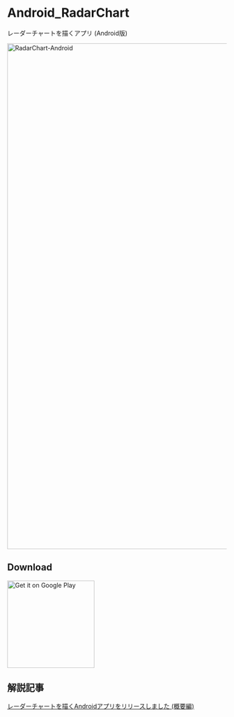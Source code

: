 # Android_RadarChart

レーダーチャートを描くアプリ (Android版)

<img width="1158" alt="RadarChart-Android" src="https://user-images.githubusercontent.com/52959551/135290691-1f1380fb-8e51-4a73-a638-a632241256c2.png">

## Download

<a href='https://play.google.com/store/apps/details?id=com.aoc4456.radarchart&pcampaignid=pcampaignidMKT-Other-global-all-co-prtnr-py-PartBadge-Mar2515-1'>
  <img width="200" alt='Get it on Google Play' src='https://play.google.com/intl/ja/badges/static/images/badges/en_badge_web_generic.png'/>
</a>

## 解説記事
[レーダーチャートを描くAndroidアプリをリリースしました (概要編)](https://aocm214.hatenablog.com/entry/2021/10/03/221051)
